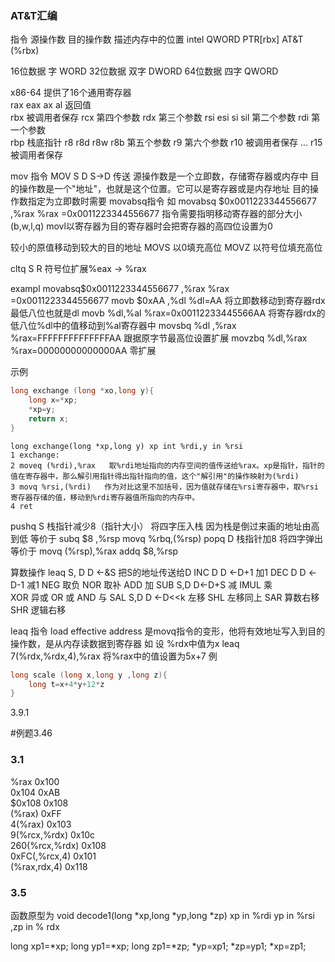### AT&T汇编
指令 源操作数 目的操作数
描述内存中的位置
intel  QWORD PTR[rbx]
AT&T   (%rbx)

16位数据 字 WORD
32位数据 双字 DWORD
64位数据 四字 QWORD

x86-64 提供了16个通用寄存器  
rax   eax  ax  al  返回值  
rbx  被调用者保存 
rcx  第四个参数
rdx  第三个参数
rsi   esi  si   sil  第二个参数
rdi 第一个参数  
rbp  栈底指针
r8  r8d  r8w  r8b  第五个参数
r9  第六个参数
r10  被调用者保存
...
r15  被调用者保存

mov 指令
MOV S D    S->D  传送
源操作数是一个立即数，存储寄存器或内存中
目的操作数是一个"地址"，也就是这个位置。它可以是寄存器或是内存地址
目的操作数指定为立即数时需要
movabsq指令
如 movabsq $0x0011223344556677 ,%rax
%rax =0x0011223344556677
指令需要指明移动寄存器的部分大小(b,w,l,q) movl以寄存器为目的寄存器时会把寄存器的高四位设置为0

较小的原值移动到较大的目的地址 
MOVS 以0填充高位
MOVZ 以符号位填充高位

cltq  S R  符号位扩展%eax -> %rax

exampl
movabsq$0x0011223344556677 ,%rax  %rax =0x0011223344556677
movb  $0xAA ,%dl  %dl=AA  将立即数移动到寄存器rdx最低八位也就是dl
movb %dl,%al  %rax=0x00112233445566AA 将寄存器rdx的低八位%dl中的值移动到%al寄存器中
movsbq %dl ,%rax %rax=FFFFFFFFFFFFFFAA   跟据原字节最高位设置扩展
movzbq %dl,%rax  %rax=00000000000000AA    零扩展

示例
```c
long exchange (long *xo,long y){
    long x=*xp;
    *xp=y;
    return x;
}
```

```AT&T
long exchange(long *xp,long y) xp int %rdi,y in %rsi
1 exchange:  
2 moveq (%rdi),%rax   取%rdi地址指向的内存空间的值传送给%rax。xp是指针，指针的值在寄存器中，那么解引用指针得出指针指向的值，这个"解引用"的操作映射为(%rdi)
3 movq %rsi,(%rdi)   作为对比这里不加括号，因为值就存储在%rsi寄存器中，取%rsi寄存器存储的值，移动到%rdi寄存器值所指向的内存中。
4 ret
```

pushq S   栈指针减少8（指针大小） 将四字压入栈 因为栈是倒过来画的地址由高到低
等价于
subq $8 ,%rsp
movq %rbq,(%rsp)
popq  D   栈指针加8  将四字弹出
等价于
movq (%rsp),%rax
addq $8,%rsp

算数操作
leaq S, D   D <-&S   把S的地址传送给D
INC D   D <-D+1  加1
DEC D   D <-D-1  减1
NEG              取负
NOR              取补
ADD              加
SUB S,D  D<-D+S  减
IMUL             乘  
XOR              异或
OR               或
AND              与
SAL S,D  D <-D<<k 左移
SHL               左移同上
SAR               算数右移
SHR               逻辑右移

leaq 指令 load effective address 是movq指令的变形，他将有效地址写入到目的操作数，是从内存读数据到寄存器
如 设 %rdx中值为x  leaq 7(%rdx,%rdx,4),%rax  将%rax中的值设置为5x+7
例
```c
long scale (long x,long y ,long z){
    long t=x+4*y+12*z
}
```

3.9.1



#例题3.46





### 3.1
%rax  0x100  
0x104 0xAB  
$0x108 0x108  
(%rax) 0xFF     
4(%rax) 0x103       
9(%rcx,%rdx)  0x10c  
260(%rcx,%rdx) 0x108  
0xFC(,%rcx,4)  0x101   
(%rax,rdx,4)  0x118

### 3.5

函数原型为 void decode1(long *xp,long *yp,long *zp)
xp in %rdi yp in %rsi ,zp in % rdx

long xp1=*xp;
long yp1=*xp;
long zp1=*zp;
*yp=xp1;
*zp=yp1;
*xp=zp1;




